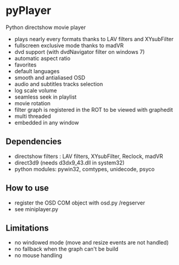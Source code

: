 pyPlayer
========

Python directshow movie player

* plays nearly every formats thanks to LAV filters and XYsubFilter
* fullscreen exclusive mode thanks to madVR
* dvd support (with dvdNavigator filter on windows 7)
* automatic aspect ratio
* favorites
* default languages
* smooth and antialiased OSD
* audio and subtitles tracks selection
* log scale volume
* seamless seek in playlist
* movie rotation
* filter graph is registered in the ROT to be viewed with graphedit
* multi threaded
* embedded in any window

Dependencies
------------

* directshow filters : LAV filters, XYsubFilter, Reclock, madVR
* direct3d9 (needs d3dx9_43.dll in system32)
* python modules: pywin32, comtypes, unidecode, psyco
 
How to use
----------

* register the OSD COM object with osd.py /regserver
* see miniplayer.py

Limitations
-----------
* no windowed mode (move and resize events are not handled)
* no fallback when the graph can't be build
* no mouse handling
